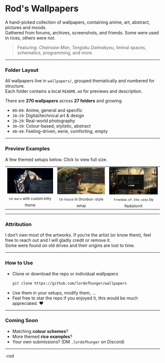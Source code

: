 # Rod's Wallpapers

A hand-picked collection of wallpapers, containing anime, art, abstract, pictures and moods.  
Gathered from forums, archives, screenshots, and friends. Some were used in rices, others were not.

> Featuring: *Chainsaw Man*, *Tengoku Daimakyou*, liminal spaces, schematics, programming, and more.

---

### Folder Layout

All wallpapers live in `wallpapers/`, grouped thematically and numbered for structure.  
Each folder contains a local `README.md` for previews and description.

There are **270 wallpapers** across **27 folders** and growing.

- `00–09`: Anime, general and specific  
- `10–19`: Digital/technical art & design  
- `20–29`: Real-world photography  
- `30–39`: Colour-based, stylistic, abstract  
- `40–49`: Feeling-driven, eerie, comforting, empty

---

### Preview Examples

A few themed setups below. Click to view full size.

<table>
<tr>
<td align="center">
<img src="examples/td-maru-example.png" width="250"/><br/>
<sub><code>td-maru</code> with custom kitty theme</sub>
</td>
<td align="center">
<img src="examples/td-house-example.png" width="250"/><br/>
<sub><code>td-house</code> in Gruvbox-style setup</sub>
</td>
<td align="center">
<img src="examples/RadiationX-rice.png" width="250"/><br/>
<sub><code>freedom-of-the-seas</code> by RadiationX</sub>
</td>
</tr>
</table>

---

### Attribution

I don’t own most of the artworks. If you’re the artist (or know them), feel free to reach out and I will gladly credit or remove it.  
Some were found on old drives and their origins are lost to time.

---

### How to Use

- Clone or download the repo or individual wallpapers  
  ```bash
  git clone https://github.com/lordofhunger/wallpapers
  ```
- Use them in your setups, modify them, ...  
- Feel free to star the repo if you enjoyed it, this would be much appreciated. ❤️

---

### Coming Soon

- Matching **colour schemes**?
- More themed **rice examples**?
- Your own submissions? (DM `.lordofhunger` on Discord)

---

-rod
